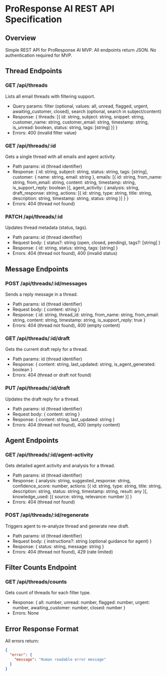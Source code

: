 # ProResponse AI REST API Specification

## Overview

Simple REST API for ProResponse AI MVP. All endpoints return JSON. No authentication required for MVP.

## Thread Endpoints

### GET /api/threads
Lists all email threads with filtering support.
- Query params: filter (optional, values: all, unread, flagged, urgent, awaiting_customer, closed), search (optional, search in subject/content)
- Response: { threads: [{ id: string, subject: string, snippet: string, customer_name: string, customer_email: string, timestamp: string, is_unread: boolean, status: string, tags: [string] }] }
- Errors: 400 (invalid filter value)

### GET /api/threads/:id
Gets a single thread with all emails and agent activity.
- Path params: id (thread identifier)
- Response: { id: string, subject: string, status: string, tags: [string], customer: { name: string, email: string }, emails: [{ id: string, from_name: string, from_email: string, content: string, timestamp: string, is_support_reply: boolean }], agent_activity: { analysis: string, draft_response: string, actions: [{ id: string, type: string, title: string, description: string, timestamp: string, status: string }] } }
- Errors: 404 (thread not found)

### PATCH /api/threads/:id
Updates thread metadata (status, tags).
- Path params: id (thread identifier)
- Request body: { status?: string (open, closed, pending), tags?: [string] }
- Response: { id: string, status: string, tags: [string] }
- Errors: 404 (thread not found), 400 (invalid status)

## Message Endpoints

### POST /api/threads/:id/messages
Sends a reply message in a thread.
- Path params: id (thread identifier)
- Request body: { content: string }
- Response: { id: string, thread_id: string, from_name: string, from_email: string, content: string, timestamp: string, is_support_reply: true }
- Errors: 404 (thread not found), 400 (empty content)

### GET /api/threads/:id/draft
Gets the current draft reply for a thread.
- Path params: id (thread identifier)
- Response: { content: string, last_updated: string, is_agent_generated: boolean }
- Errors: 404 (thread or draft not found)

### PUT /api/threads/:id/draft
Updates the draft reply for a thread.
- Path params: id (thread identifier)
- Request body: { content: string }
- Response: { content: string, last_updated: string }
- Errors: 404 (thread not found), 400 (empty content)

## Agent Endpoints

### GET /api/threads/:id/agent-activity
Gets detailed agent activity and analysis for a thread.
- Path params: id (thread identifier)
- Response: { analysis: string, suggested_response: string, confidence_score: number, actions: [{ id: string, type: string, title: string, description: string, status: string, timestamp: string, result: any }], knowledge_used: [{ source: string, relevance: number }] }
- Errors: 404 (thread not found)

### POST /api/threads/:id/regenerate
Triggers agent to re-analyze thread and generate new draft.
- Path params: id (thread identifier)
- Request body: { instructions?: string (optional guidance for agent) }
- Response: { status: string, message: string }
- Errors: 404 (thread not found), 429 (rate limited)

## Filter Counts Endpoint

### GET /api/threads/counts
Gets count of threads for each filter type.
- Response: { all: number, unread: number, flagged: number, urgent: number, awaiting_customer: number, closed: number }
- Errors: None

## Error Response Format

All errors return:
```json
{
  "error": {
    "message": "Human readable error message"
  }
}
``` 